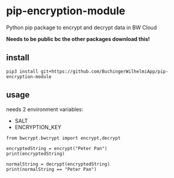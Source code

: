 # pip-encryption-module
Python pip package to encrypt and decrypt data in BW Cloud


**Needs to be public bc the other packages download this!**

## install

`pip3 install git+https://github.com/BuchingerWilhelmiApp/pip-encryption-module`
## usage

needs 2 environment variables:

- SALT
- ENCRYPTION_KEY

```
from bwcrypt.bwcrypt import encrypt,decrypt

encryptedString = encrypt("Peter Pan")
print(encryptedString)

normalString = decrypt(encryptedString)
print(normalString == "Peter Pan")

```




